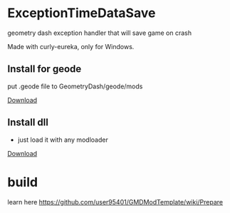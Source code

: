# ExceptionTimeDataSave
geometry dash exception handler that will save game on crash

Made with curly-eureka, only for Windows.

## Install for geode
put .geode file to GeometryDash/geode/mods

[Download](geode/release/user95401.ExceptionTimeDataSave.geode)

## Install dll
- just load it with any modloader

[Download](ExceptionTimeDataSave.dll)

# build
learn here https://github.com/user95401/GMDModTemplate/wiki/Prepare
